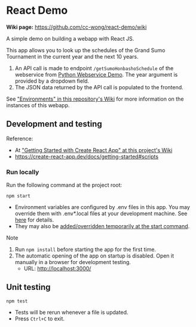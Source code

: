 # React Demo

**Wiki page:** <https://github.com/cc-wong/react-demo/wiki>

A simple demo on building a webapp with React JS.

This app allows you to look up the schedules of the Grand Sumo Tournament in the current year and the next 10 years.

1. An API call is made to endpoint `/getSumoHonbashoSchedule` of the webservice from [Python Webservice Demo](https://github.com/cc-wong/python-webservice-demo). The year argument is provided by a dropdown field.
2. The JSON data returned by the API call is populated to the frontend.

See ["Environments" in this repository's Wiki](https://github.com/cc-wong/react-demo/wiki#environments) for more information on the instances of this webapp.

## Development and testing

Reference:
* At ["Getting Started with Create React App" at this project's Wiki](https://github.com/cc-wong/react-demo/wiki/Getting-Started-with-Create-React-App#available-scripts)
* <https://create-react-app.dev/docs/getting-started#scripts>

### Run locally
Run the following command at the project root:
```
npm start
```
* Environment variables are configured by .env files in this app.
You may override them with .env*.local files at your development machine.
See [here](https://create-react-app.dev/docs/adding-custom-environment-variables/#what-other-env-files-can-be-used) for details.
* They may also be [added/overridden temporarily at the start command](https://create-react-app.dev/docs/adding-custom-environment-variables/#adding-temporary-environment-variables-in-your-shell).
> [!NOTE]
> 1. Run `npm install` before starting the app for the first time.
> 2. The automatic opening of the app on startup is disabled.
> Open it manually in a browser for development testing.
>    - URL: <http://localhost:3000/>

## Unit testing
```
npm test
```
* Tests will be rerun whenever a file is updated.
* Press `Ctrl+C` to exit.

